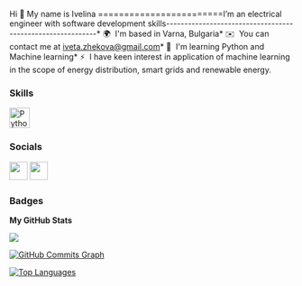 Hi 👋 My name is Ivelina
========================I’m an electrical engineer with software development skills-----------------------------------------------------------* 🌍  I'm based in Varna, Bulgaria* ✉️  You can contact me at [iveta.zhekova@gmail.com](mailto:iveta.zhekova@gmail.com)* 🧠  I'm learning Python and Machine learning* ⚡  I have keen interest in application of machine learning in the scope of energy distribution, smart grids and renewable energy.

### Skills


<p align="left">
<a href="https://www.python.org/" target="_blank" rel="noreferrer"><img src="https://raw.githubusercontent.com/danielcranney/readme-generator/main/public/icons/skills/python-colored.svg" width="36" height="36" alt="Python" /></a></p>

### Socials<p align="left"> <a href="https://www.github.com/Ivelina-Z" target="_blank" rel="noreferrer"><img src="https://raw.githubusercontent.com/danielcranney/readme-generator/main/public/icons/socials/github.svg" width="32" height="32" /></a> <a href="https://www.linkedin.com/in/ivelina-zhekova-87212816a/" target="_blank" rel="noreferrer"><img src="https://raw.githubusercontent.com/danielcranney/readme-generator/main/public/icons/socials/linkedin.svg" width="32" height="32" /></a></p>

### Badges

<b>My GitHub Stats</b>

<a href="http://www.github.com/Ivelina-Z"><img src="https://github-readme-streak-stats.herokuapp.com/?user=Ivelina-Z&stroke=ec4899&background=181824&ring=0891b2&fire=0891b2&currStreakNum=ec4899&currStreakLabel=0891b2&sideNums=ec4899&sideLabels=ec4899&dates=ec4899&hide_border=true" /></a>

<a href="http://www.github.com/Ivelina-Z"><img src="https://github-readme-activity-graph.cyclic.app/graph?username=Ivelina-Z&bg_color=181824&color=ec4899&line=14b8a6&point=ec4899&area_color=181824&area=true&hide_border=true&custom_title=GitHub%20Commits%20Graph" alt="GitHub Commits Graph" /></a>

<a href="https://github.com/Ivelina-Z" align="left"><img src="https://github-readme-stats.vercel.app/api/top-langs/?username=Ivelina-Z&langs_count=10&title_color=0891b2&text_color=ec4899&icon_color=14b8a6&bg_color=181824&hide_border=true&locale=en&custom_title=Top%20%Languages" alt="Top Languages" /></a>
